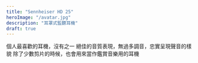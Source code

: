 ```yaml
---
title: "Sennheiser HD 25"
heroImage: "/avatar.jpg"
description: "耳罩式監聽耳機"
draft: true
---
```


個人最喜歡的耳機，沒有之一
絕佳的音質表現，無過多調音，忠實呈現聲音的樣貌
除了少數剪片的時候，也會用來當作鑑賞音樂用的耳機
